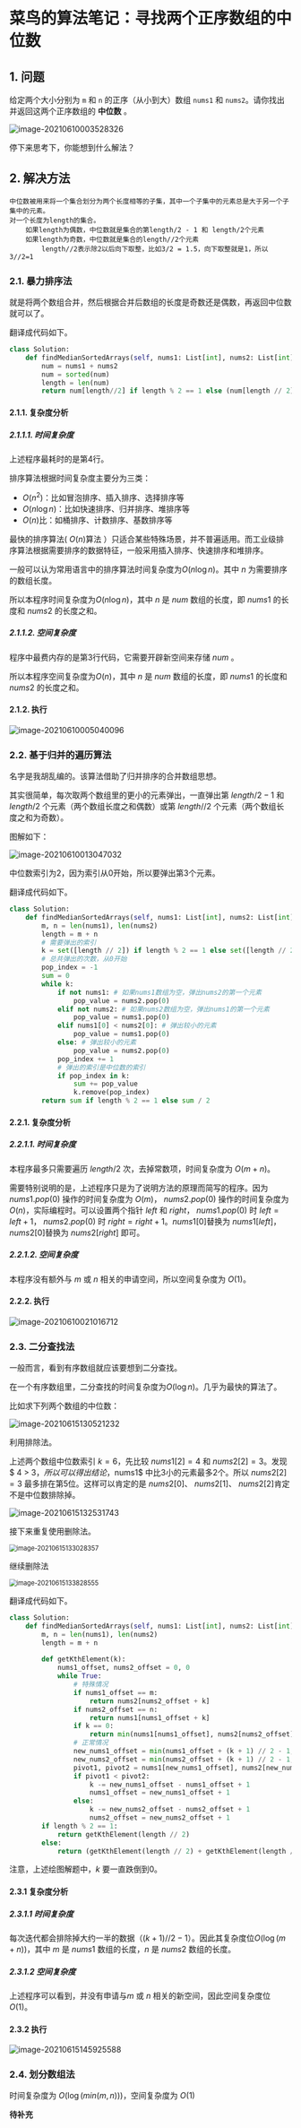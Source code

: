 # 菜鸟的算法笔记：寻找两个正序数组的中位数



## 1. 问题

给定两个大小分别为 `m` 和 `n` 的正序（从小到大）数组 `nums1` 和 `nums2`。请你找出并返回这两个正序数组的 **中位数** 。

![image-20210610003528326](typora-user-images/image-20210610003528326.png)

停下来思考下，你能想到什么解法？

## 2. 解决方法

```
中位数被用来将一个集合划分为两个长度相等的子集，其中一个子集中的元素总是大于另一个子集中的元素。
对一个长度为length的集合。
    如果length为偶数，中位数就是集合的第length/2 - 1 和 length/2个元素 
	如果length为奇数，中位数就是集合的length//2个元素
		length//2表示除2以后向下取整，比如3/2 = 1.5，向下取整就是1，所以3//2=1	
```

### 2.1. 暴力排序法

就是将两个数组合并，然后根据合并后数组的长度是奇数还是偶数，再返回中位数就可以了。

翻译成代码如下。

```python
class Solution:
    def findMedianSortedArrays(self, nums1: List[int], nums2: List[int]) -> float:
		num = nums1 + nums2
        num = sorted(num)
        length = len(num)
        return num[length//2] if length % 2 == 1 else (num[length // 2] + num[length // 2 - 1]) / 2
```

#### 2.1.1. 复杂度分析

##### 2.1.1.1. 时间复杂度

上述程序最耗时的是第4行。

排序算法根据时间复杂度主要分为三类：

-   $O(n^2)$：比如冒泡排序、插入排序、选择排序等
-   $O(n \log n)$：比如快速排序、归并排序、堆排序等
-   $O(n)$比：如桶排序、计数排序、基数排序等

最快的排序算法( $O(n)$算法 ）只适合某些特殊场景，并不普遍适用。而工业级排序算法根据需要排序的数据特征，一般采用插入排序、快速排序和堆排序。

一般可以认为常用语言中的排序算法时间复杂度为$O(n \log n)$。其中 $n$ 为需要排序的数组长度。

所以本程序时间复杂度为$O(n \log n)$，其中 $n$ 是 $num$ 数组的长度，即 $nums1$ 的长度和 $nums2$ 的长度之和。

##### 2.1.1.2. 空间复杂度

程序中最费内存的是第3行代码，它需要开辟新空间来存储 $num$ 。

所以本程序空间复杂度为$O(n)$，其中 $n$ 是 $num$ 数组的长度，即 $nums1$ 的长度和 $nums2$ 的长度之和。

#### 2.1.2. 执行

![image-20210610005040096](typora-user-images/image-20210610005040096.png)

### 2.2. 基于归并的遍历算法

名字是我胡乱编的。该算法借助了归并排序的合并数组思想。

其实很简单，每次取两个数组里的更小的元素弹出，一直弹出第 $length/2 - 1$ 和 $length/2$ 个元素（两个数组长度之和偶数）或第 $length//2$ 个元素（两个数组长度之和为奇数）。

图解如下：

![image-20210610013047032](typora-user-images/image-20210610013047032.png)

中位数索引为2，因为索引从0开始，所以要弹出第3个元素。

翻译成代码如下。

```python
class Solution:
    def findMedianSortedArrays(self, nums1: List[int], nums2: List[int]) -> float:
		m, n = len(nums1), len(nums2)
        length = m + n
        # 需要弹出的索引
        k = set([length // 2]) if length % 2 == 1 else set([length // 2 - 1, length // 2])
        # 总共弹出的次数，从0开始
        pop_index = -1
        sum = 0
        while k:
            if not nums1: # 如果nums1数组为空，弹出nums2的第一个元素
                pop_value = nums2.pop(0)
            elif not nums2: # 如果nums2数组为空，弹出nums1的第一个元素
                pop_value = nums1.pop(0)
            elif nums1[0] < nums2[0]: # 弹出较小的元素
                pop_value = nums1.pop(0)
            else: # 弹出较小的元素
                pop_value = nums2.pop(0)
            pop_index += 1
            # 弹出的索引是中位数的索引
            if pop_index in k:
                sum += pop_value
                k.remove(pop_index)
        return sum if length % 2 == 1 else sum / 2
```

#### 2.2.1. 复杂度分析

##### 2.2.1.1. 时间复杂度

本程序最多只需要遍历 $length/2$ 次，去掉常数项，时间复杂度为 $O(m + n)$。

需要特别说明的是，上述程序只是为了说明方法的原理而简写的程序。因为 $nums1.pop(0)$ 操作的时间复杂度为 $O(m)$， $nums2.pop(0)$ 操作的时间复杂度为 $O(n)$，实际编程时。可以设置两个指针 $left$ 和 $right$， $nums1.pop(0)$ 时 $left = left + 1$， $nums2.pop(0)$ 时 $right = right + 1$。$nums1[0]$替换为 $nums1[left]$， $nums2[0]$替换为 $nums2[right]$ 即可。

##### 2.2.1.2. 空间复杂度

本程序没有额外与 $m$ 或 $n$ 相关的申请空间，所以空间复杂度为 $O(1)$。

#### 2.2.2. 执行

![image-20210610021016712](typora-user-images/image-20210610021016712.png)

### 2.3.  二分查找法

一般而言，看到有序数组就应该要想到二分查找。

在一个有序数组里，二分查找的时间复杂度为$O(\log n)$。几乎为最快的算法了。

比如求下列两个数组的中位数：

![image-20210615130521232](typora-user-images/image-20210615130521232.png)

利用排除法。

上述两个数组中位数索引 $k=6$，先比较 $nums1[2] = 4$ 和 $nums2[2] = 3$。发现$ 4 > 3$，所以可以得出结论，$nums1$ 中比3小的元素最多2个。所以 $nums2[2] = 3$ 最多排在第5位。这样可以肯定的是 $nums2[0]$、 $nums2[1]$、 $nums2[2]$肯定不是中位数排除掉。

<img src="typora-user-images/image-20210615132531743.png" alt="image-20210615132531743"  />

接下来重复使用删除法。

<img src="typora-user-images/image-20210615133028357.png" alt="image-20210615133028357" style="zoom:80%;" />

继续删除法

<img src="typora-user-images/image-20210615133828555.png" alt="image-20210615133828555" style="zoom:80%;" />

翻译成代码如下。

```python
class Solution:
    def findMedianSortedArrays(self, nums1: List[int], nums2: List[int]) -> float:
        m, n = len(nums1), len(nums2)
        length = m + n
        
        def getKthElement(k):
            nums1_offset, nums2_offset = 0, 0
            while True:
                # 特殊情况
                if nums1_offset == m:
                    return nums2[nums2_offset + k]
                if nums2_offset == n:
                    return nums1[nums1_offset + k]
                if k == 0:
                    return min(nums1[nums1_offset], nums2[nums2_offset])
                # 正常情况
                new_nums1_offset = min(nums1_offset + (k + 1) // 2 - 1, m - 1);
                new_nums2_offset = min(nums2_offset + (k + 1) // 2 - 1, n - 1);
                pivot1, pivot2 = nums1[new_nums1_offset], nums2[new_nums2_offset]
                if pivot1 < pivot2:
                    k -= new_nums1_offset - nums1_offset + 1
                    nums1_offset = new_nums1_offset + 1
                else:
                    k -= new_nums2_offset - nums2_offset + 1
                    nums2_offset = new_nums2_offset + 1
        if length % 2 == 1:
            return getKthElement(length // 2)
        else:
            return (getKthElement(length // 2) + getKthElement(length // 2 - 1)) / 2
```

注意，上述绘图解题中，$k$ 要一直跌倒到0。

#### 2.3.1 复杂度分析

##### 2.3.1.1 时间复杂度

每次迭代都会排除掉大约一半的数据（$(k + 1) // 2 - 1$）。因此其复杂度位$O(\log (m + n))$，其中 $m$ 是 $nums1$ 数组的长度，$n$ 是 $nums2$ 数组的长度。

##### 2.3.1.2 空间复杂度

上述程序可以看到，并没有申请与$m$ 或 $n$ 相关的新空间，因此空间复杂度位 $O(1)$。

#### 2.3.2 执行

![image-20210615145925588](typora-user-images/image-20210615145925588.png)



### 2.4. 划分数组法

时间复杂度为 $O(\log(min(m,n)))$，空间复杂度为 $O(1)$

**待补充**
